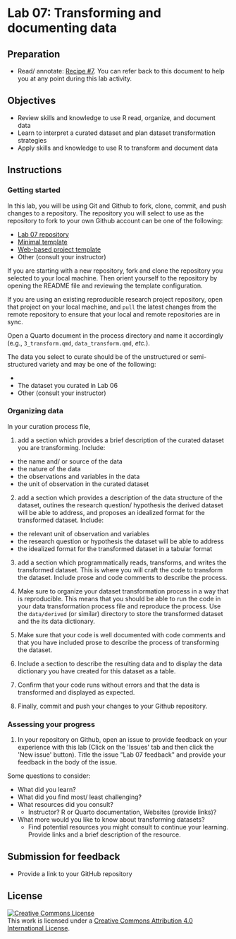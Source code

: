 # Lab 07: Transforming and documenting data

<!--
- [ ] Create dev container
-->

## Preparation

- Read/ annotate: [Recipe \#7](https://qtalr.github.io/qtalrkit/articles/recipe-7.html). You can refer back to this document to help you at any point during this lab activity.

## Objectives

- Review skills and knowledge to use R read, organize, and document data
- Learn to interpret a curated dataset and plan dataset transformation strategies
- Apply skills and knowledge to use R to transform and document data

## Instructions

### Getting started

In this lab, you will be using Git and Github to fork, clone, commit, and push changes to a repository. The repository you will select to use as the repository to fork to your own Github account can be one of the following:

- [Lab 07 repository](https://github.com/qtalr/lab-07)
- [Minimal template](https://github.com/qtalr/project)
- [Web-based project template](https://github.com/qtalr/project_web)
- Other (consult your instructor)

If you are starting with a new repository, fork and clone the repository you selected to your local machine. Then orient yourself to the repository by opening the README file and reviewing the template configuration.

If you are using an existing reproducible research project repository, open that project on your local machine, and `pull` the latest changes from the remote repository to ensure that your local and remote repositories are in sync.

Open a Quarto document in the process directory and name it accordingly (e.g., `3_transform.qmd`, `data_transform.qmd`, *etc.*).

The data you select to curate should be of the unstructured or semi-structured variety and may be one of the following:

-
- The dataset you curated in Lab 06
- Other (consult your instructor)

### Organizing data

In your curation process file,

1. add a section which provides a brief description of the curated dataset you are transforming. Include:

  - the name and/ or source of the data
  - the nature of the data
  - the observations and variables in the data
  - the unit of observation in the curated dataset

2. add a section which provides a description of the data structure of the dataset, outines the research question/ hypothesis the derived dataset will be able to address, and proposes an idealized format for the transformed dataset. Include:

  - the relevant unit of observation and variables
  - the research question or hypothesis the dataset will be able to address
  - the idealized format for the transformed dataset in a tabular format

3. add a section which programmatically reads, transforms, and writes the transformed dataset. This is where you will craft the code to transform the dataset. Include prose and code comments to describe the process.

4. Make sure to organize your dataset transformation process in a way that is reproducible. This means that you should be able to run the code in your data transformation process file and reproduce the process. Use the `data/derived` (or similar) directory to store the transformed dataset and the its data dictionary.

5. Make sure that your code is well documented with code comments and that you have included prose to describe the process of transforming the dataset.

6. Include a section to describe the resulting data and to display the data dictionary you have created for this dataset as a table.

7. Confirm that your code runs without errors and that the data is transformed and displayed as expected.

8. Finally, commit and push your changes to your Github repository.

### Assessing your progress

1. In your repository on Github, open an issue to provide feedback on your experience with this lab (Click on the 'Issues' tab and then click the 'New issue' button). Title the issue "Lab 07 feedback" and provide your feedback in the body of the issue.

Some questions to consider:

  - What did you learn?
  - What did you find most/ least challenging?
  - What resources did you consult?
    - Instructor? R or Quarto documentation, Websites (provide links)?
  - What more would you like to know about transforming datasets?
    - Find potential resources you might consult to continue your learning. Provide links and a brief description of the resource.

## Submission for feedback

- Provide a link to your GitHub repository

## License

<a rel="license" href="http://creativecommons.org/licenses/by/4.0/"><img alt="Creative Commons License" style="border-width:0" src="https://i.creativecommons.org/l/by/4.0/88x31.png" /></a><br />This work is licensed under a <a rel="license" href="http://creativecommons.org/licenses/by/4.0/">Creative Commons Attribution 4.0 International License</a>.
